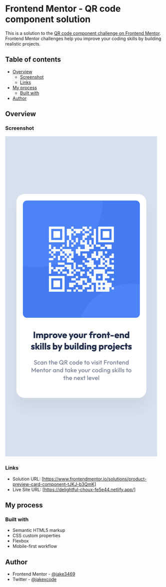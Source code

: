 # Frontend Mentor - QR code component solution

This is a solution to the [QR code component challenge on Frontend Mentor](https://www.frontendmentor.io/challenges/qr-code-component-iux_sIO_H). Frontend Mentor challenges help you improve your coding skills by building realistic projects.

## Table of contents

- [Overview](#overview)
  - [Screenshot](#screenshot)
  - [Links](#links)
- [My process](#my-process)
  - [Built with](#built-with)
- [Author](#author)

## Overview

### Screenshot

![](./screenshots/qr-component.png)

### Links

- Solution URL: [https://www.frontendmentor.io/solutions/product-preview-card-component-tJKJ-b3QmK]
- Live Site URL: [https://delightful-choux-fe5e44.netlify.app/]

## My process

### Built with

- Semantic HTML5 markup
- CSS custom properties
- Flexbox
- Mobile-first workflow

## Author

- Frontend Mentor - [@jake3469](https://www.frontendmentor.io/profile/jake3469)
- Twitter - [@jakexcode](https://www.twitter.com/jakexcode)
